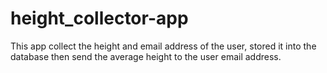 # height_collector-app
This app collect the height and email address of the user, stored it into the database then send the average height to the user email address.
